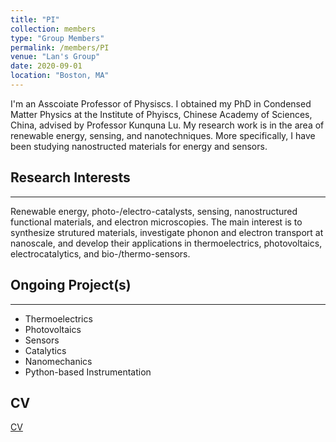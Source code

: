 ```yaml
---
title: "PI"
collection: members
type: "Group Members"
permalink: /members/PI
venue: "Lan's Group"
date: 2020-09-01
location: "Boston, MA"
---
```



I'm an Asscoiate Professor of Physiscs.  I obtained my PhD in Condensed Matter Physics at the Institute of Phyiscs, Chinese Academy of Sciences, China, advised by Professor Kunquna Lu.  My research work is in the area of renewable energy, sensing, and nanotechniques.  More specifically, I have been studying nanostructed materials for energy and sensors.  


## Research Interests
------
Renewable energy, photo-/electro-catalysts, sensing, nanostructured functional materials, and electron microscopies.  The main interest is to synthesize strutured materials, investigate phonon and electron transport at nanoscale, and develop their applications in thermoelectrics, photovoltaics, electrocatalytics, and bio-/thermo-sensors.


## Ongoing Project(s)
------
* Thermoelectrics
* Photovoltaics
* Sensors
* Catalytics
* Nanomechanics
* Python-based Instrumentation


## CV
[CV](/members/PI-CV.md)

